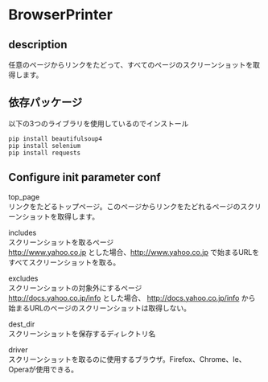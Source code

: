 BrowserPrinter
=========

description
---------------------------
任意のページからリンクをたどって、すべてのページのスクリーンショットを取得します。



依存パッケージ
---------
以下の3つのライブラリを使用しているのでインストール
```
pip install beautifulsoup4
pip install selenium
pip install requests
```

Configure __init__ parameter conf
--------------------
top_page  
リンクをたどるトップページ。このページからリンクをたどれるページのスクリーンショットを取得します。

includes  
スクリーンショットを取るページ  
http://www.yahoo.co.jp とした場合、http://www.yahoo.co.jp で始まるURLをすべてスクリーンショットを取る。

excludes  
スクリーンショットの対象外にするページ  
http://docs.yahoo.co.jp/info とした場合、 http://docs.yahoo.co.jp/info から始まるURLのページのスクリーンショットは取得しない。

dest_dir  
スクリーンショットを保存するディレクトリ名

driver  
スクリーンショットを取るのに使用するブラウザ。Firefox、Chrome、Ie、Operaが使用できる。

